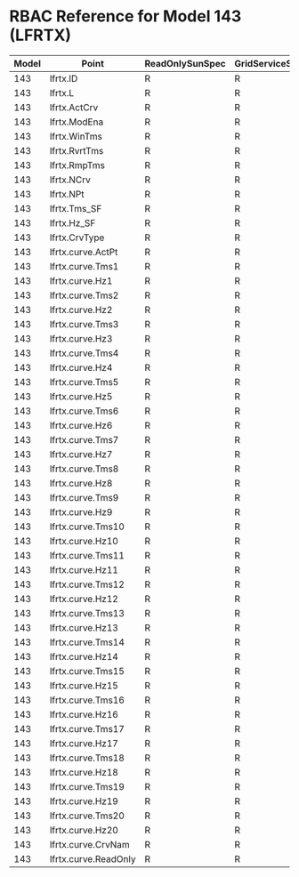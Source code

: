 # RBAC Reference for Model 143 (LFRTX)

| Model | Point | ReadOnlySunSpec | GridServiceSunSpec | NetworkAdministratorSunSpec | SuperAdministratorSpec | 
|-------|-------|------------------|---------------------|------------------|--------------------|
| 143 | lfrtx.ID | R | R | R | R |
| 143 | lfrtx.L | R | R | R | R |
| 143 | lfrtx.ActCrv | R | R | R | R |
| 143 | lfrtx.ModEna | R | R | R | R |
| 143 | lfrtx.WinTms | R | R | R | R |
| 143 | lfrtx.RvrtTms | R | R | R | R |
| 143 | lfrtx.RmpTms | R | R | R | R |
| 143 | lfrtx.NCrv | R | R | R | R |
| 143 | lfrtx.NPt | R | R | R | R |
| 143 | lfrtx.Tms_SF | R | R | R | R |
| 143 | lfrtx.Hz_SF | R | R | R | R |
| 143 | lfrtx.CrvType | R | R | R | R |
| 143 | lfrtx.curve.ActPt | R | R | R | R |
| 143 | lfrtx.curve.Tms1 | R | R | R | R |
| 143 | lfrtx.curve.Hz1 | R | R | R | R |
| 143 | lfrtx.curve.Tms2 | R | R | R | R |
| 143 | lfrtx.curve.Hz2 | R | R | R | R |
| 143 | lfrtx.curve.Tms3 | R | R | R | R |
| 143 | lfrtx.curve.Hz3 | R | R | R | R |
| 143 | lfrtx.curve.Tms4 | R | R | R | R |
| 143 | lfrtx.curve.Hz4 | R | R | R | R |
| 143 | lfrtx.curve.Tms5 | R | R | R | R |
| 143 | lfrtx.curve.Hz5 | R | R | R | R |
| 143 | lfrtx.curve.Tms6 | R | R | R | R |
| 143 | lfrtx.curve.Hz6 | R | R | R | R |
| 143 | lfrtx.curve.Tms7 | R | R | R | R |
| 143 | lfrtx.curve.Hz7 | R | R | R | R |
| 143 | lfrtx.curve.Tms8 | R | R | R | R |
| 143 | lfrtx.curve.Hz8 | R | R | R | R |
| 143 | lfrtx.curve.Tms9 | R | R | R | R |
| 143 | lfrtx.curve.Hz9 | R | R | R | R |
| 143 | lfrtx.curve.Tms10 | R | R | R | R |
| 143 | lfrtx.curve.Hz10 | R | R | R | R |
| 143 | lfrtx.curve.Tms11 | R | R | R | R |
| 143 | lfrtx.curve.Hz11 | R | R | R | R |
| 143 | lfrtx.curve.Tms12 | R | R | R | R |
| 143 | lfrtx.curve.Hz12 | R | R | R | R |
| 143 | lfrtx.curve.Tms13 | R | R | R | R |
| 143 | lfrtx.curve.Hz13 | R | R | R | R |
| 143 | lfrtx.curve.Tms14 | R | R | R | R |
| 143 | lfrtx.curve.Hz14 | R | R | R | R |
| 143 | lfrtx.curve.Tms15 | R | R | R | R |
| 143 | lfrtx.curve.Hz15 | R | R | R | R |
| 143 | lfrtx.curve.Tms16 | R | R | R | R |
| 143 | lfrtx.curve.Hz16 | R | R | R | R |
| 143 | lfrtx.curve.Tms17 | R | R | R | R |
| 143 | lfrtx.curve.Hz17 | R | R | R | R |
| 143 | lfrtx.curve.Tms18 | R | R | R | R |
| 143 | lfrtx.curve.Hz18 | R | R | R | R |
| 143 | lfrtx.curve.Tms19 | R | R | R | R |
| 143 | lfrtx.curve.Hz19 | R | R | R | R |
| 143 | lfrtx.curve.Tms20 | R | R | R | R |
| 143 | lfrtx.curve.Hz20 | R | R | R | R |
| 143 | lfrtx.curve.CrvNam | R | R | R | R |
| 143 | lfrtx.curve.ReadOnly | R | R | R | R |
